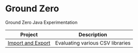 # Ground Zero

Ground Zero Java Experimentation

| Project                                        | Description                      |
|------------------------------------------------|----------------------------------|
| [Import and Export](./import-export/README.md) | Evaluating various CSV libraries |
